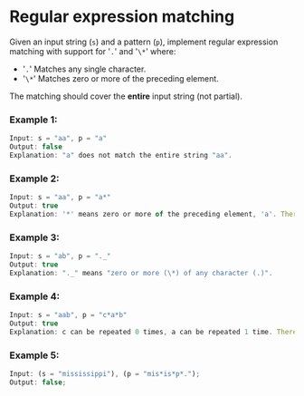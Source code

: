 # **Regular expression matching**

Given an input string (`s`) and a pattern (`p`), implement regular expression matching with support for '`.`' and '`\*`' where:

- '`.`' Matches any single character.​​​​
- '`\*`' Matches zero or more of the preceding element.

The matching should cover the **entire** input string (not partial).

### **Example 1:**

```javascript
Input: s = "aa", p = "a"
Output: false
Explanation: "a" does not match the entire string "aa".
```

### **Example 2:**

```javascript
Input: s = "aa", p = "a*"
Output: true
Explanation: '*' means zero or more of the preceding element, 'a'. Therefore, by repeating 'a' once, it becomes "aa".
```

### **Example 3:**

```javascript
Input: s = "ab", p = "._"
Output: true
Explanation: "._" means "zero or more (\*) of any character (.)".
```

### **Example 4:**

```javascript
Input: s = "aab", p = "c*a*b"
Output: true
Explanation: c can be repeated 0 times, a can be repeated 1 time. Therefore, it matches "aab".
```

### **Example 5:**

```javascript
Input: (s = "mississippi"), (p = "mis*is*p*.");
Output: false;
```
